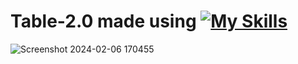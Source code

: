 # Table-2.0 made using [![My Skills](https://skillicons.dev/icons?i=html,css)](https://skillicons.dev)

![Screenshot 2024-02-06 170455](https://github.com/Kingsman119/Table-2.0/assets/154053800/aef5eaae-793d-4328-b239-ff45a0cfcaad)
